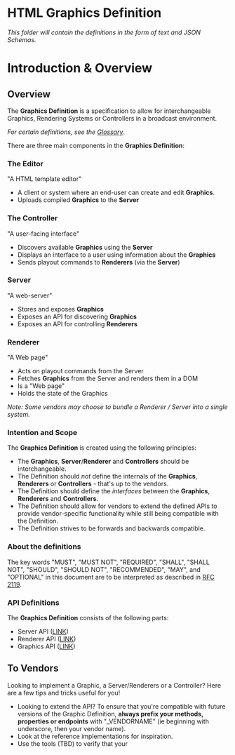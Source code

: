 # HTML Graphics Definition

_This folder will contain the definitions in the form of text and JSON Schemas._





# Introduction & Overview

## Overview


The **Graphics Definition** is a specification to allow for interchangeable Graphics, Rendering Systems or Controllers in a broadcast environment.

_For certain definitions, see the [Glossary](/definition/definition/Glossary.md)_.

There are three main components in the **Graphics Definition**:

### The Editor
"A HTML template editor"
* A client or system where an end-user can create and edit **Graphics**.
* Uploads compiled **Graphics** to the **Server**

### The Controller
"A user-facing interface"
* Discovers available **Graphics** using the **Server**
* Displays an interface to a user using information about the **Graphics**
* Sends playout commands to **Renderers** (via the **Server**)


### Server
"A web-server"
* Stores and exposes **Graphics**
* Exposes an API for discovering **Graphics**
* Exposes an API for controlling **Renderers**

### Renderer
"A Web page"
* Acts on playout commands from the Server
* Fetches **Graphics** from the Server and renders them in a DOM
* Is a "Web page"
* Holds the state of the Graphics

_Note: Some vendors may choose to bundle a Renderer / Server into a single system._


### Intention and Scope

The **Graphics Definition** is created using the following principles:

* The **Graphics**, **Server**/**Renderer** and **Controllers** should be interchangeable.
* The Definition should _not_ define the internals of the **Graphics**, **Renderers** or **Controllers** - that's up to the vendors.
* The Definition should define the _interfaces_ between the **Graphics**, **Renderers** and **Controllers**.
* The Definition should allow for vendors to extend the defined APIs to provide vendor-specific functionality while still being compatible with the Definition.
* The Definition strives to be forwards and backwards compatible.

### About the definitions

The key words "MUST", "MUST NOT", "REQUIRED", "SHALL", "SHALL NOT", "SHOULD", "SHOULD NOT", "RECOMMENDED", "MAY", and "OPTIONAL" in this document are to be interpreted as described in [RFC 2119](https://www.ietf.org/rfc/rfc2119.txt).


### API Definitions

The **Graphics Definition** consists of the following parts:

* Server API ([LINK](/definition/definition/ServerAPI.md))
* Renderer API ([LINK](/definition/definition/RendererAPI.md))
* Graphics API ([LINK](/definition/definition/GraphicsAPI.md))






## To Vendors

Looking to implement a Graphic, a Server/Renderers or a Controller?
Here are a few tips and tricks useful for you!

* Looking to extend the API? To ensure that you're compatible with future versions of the Graphic Definition, **always prefix your methods, properties or endpoints** with "_VENDORNAME" (ie beginning with underscore, then your vendor name).
* Look at the reference implementations for inspiration.
* Use the tools (TBD) to verify that your

